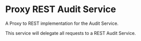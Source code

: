 # Proxy REST Audit Service

A Proxy to REST implementation for the Audit Service.

This service will delegate all requests to a REST Audit Service.
